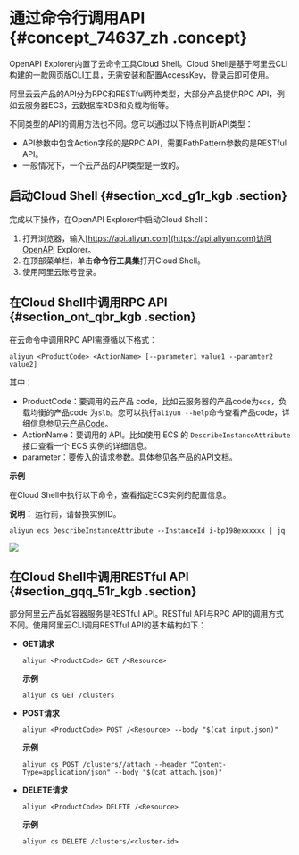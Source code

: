 # 通过命令行调用API {#concept_74637_zh .concept}

OpenAPI Explorer内置了云命令工具Cloud Shell。Cloud Shell是基于阿里云CLI构建的一款网页版CLI工具，无需安装和配置AccessKey，登录后即可使用。

阿里云云产品的API分为RPC和RESTful两种类型，大部分产品提供RPC API，例如云服务器ECS，云数据库RDS和负载均衡等。

不同类型的API的调用方法也不同。您可以通过以下特点判断API类型：

-   API参数中包含Action字段的是RPC API，需要PathPattern参数的是RESTful API。
-   一般情况下，一个云产品的API类型是一致的。

## 启动Cloud Shell {#section_xcd_g1r_kgb .section}

完成以下操作，在OpenAPI Explorer中启动Cloud Shell：

1.  打开浏览器，输入[https://api.aliyun.com](https://api.aliyun.com)访问OpenAPI Explorer。
2.  在顶部菜单栏，单击**命令行工具集**打开Cloud Shell。
3.  使用阿里云账号登录。

## 在Cloud Shell中调用RPC API {#section_ont_qbr_kgb .section}

在云命令中调用RPC API需遵循以下格式：

```
aliyun <ProductCode> <ActionName> [--parameter1 value1 --paramter2 value2]
```

其中：

-   ProductCode：要调用的云产品 code，比如云服务器的产品code为`ecs`，负载均衡的产品code 为`slb`。您可以执行`aliyun --help`命令查看产品code，详细信息参见[云产品Code](../../intl.zh-CN/.md#)。
-    ActionName：要调用的 API。比如使用 ECS 的 `DescribeInstanceAttribute` 接口查看一个 ECS 实例的详细信息。
-   parameter：要传入的请求参数。具体参见各产品的API文档。

 **示例** 

在Cloud Shell中执行以下命令，查看指定ECS实例的配置信息。

**说明：** 运行前，请替换实例ID。

```
aliyun ecs DescribeInstanceAttribute --InstanceId i-bp198exxxxxx | jq 
```

![](http://static-aliyun-doc.oss-cn-hangzhou.aliyuncs.com/assets/img/92351/154892094736711_zh-CN.png)

## 在Cloud Shell中调用RESTful API {#section_gqq_51r_kgb .section}

部分阿里云产品如容器服务是RESTful API。RESTful API与RPC API的调用方式不同。使用阿里云CLI调用RESTful API的基本结构如下：

-   **GET请求**

    ```
    aliyun <ProductCode> GET /<Resource>
    ```

    **示例**

    ```
    aliyun cs GET /clusters
    ```

-   **POST请求**

    ```
    aliyun <ProductCode> POST /<Resource> --body "$(cat input.json)"
    ```

    **示例**

    ```
    aliyun cs POST /clusters//attach --header "Content-Type=application/json" --body "$(cat attach.json)"
    ```

-   **DELETE请求**

    ```
    aliyun <ProductCode> DELETE /<Resource>
    ```

    **示例**

    ```
    aliyun cs DELETE /clusters/<cluster-id>
    ```


